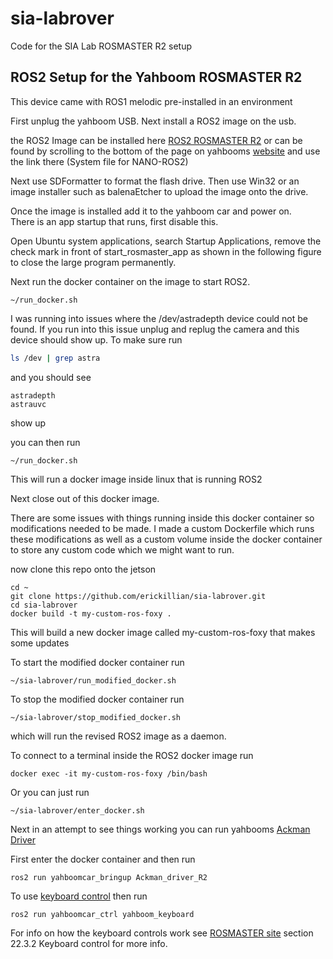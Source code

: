 # sia-labrover
Code for the SIA Lab ROSMASTER R2 setup

## ROS2 Setup for the Yahboom ROSMASTER R2

This device came with ROS1 melodic pre-installed in an environment

First unplug the yahboom USB.  Next install a ROS2 image on the usb.

the ROS2 Image can be installed here [ROS2 ROSMASTER R2](https://drive.google.com/drive/folders/1nyf-BhgrBftryZCUAIYJwh2Tsl45R1Ju?usp=drive_link)
 or can be found by scrolling to the bottom of the page on yahbooms [website](http://www.yahboom.net/study/ROSMASTER-R2) and use the link there (System file for NANO-ROS2)

Next use SDFormatter to format the flash drive.  Then use Win32 or an image installer such as balenaEtcher to upload the image onto the drive.

Once the image is installed add it to the yahboom car and power on.  
There is an app startup that runs, first disable this.  

Open Ubuntu system applications, search Startup Applications, remove the check mark in front of start_rosmaster_app as shown in the following figure to close the large program permanently.

Next run the docker container on the image to start ROS2.

```
~/run_docker.sh
```

I was running into issues where the /dev/astradepth device could not be found.  If you run into this issue unplug and replug the camera and this device should show up.  To make sure run 

```sh
ls /dev | grep astra
```

and you should see 

```
astradepth
astrauvc
```
show up

you can then run 

```
~/run_docker.sh
```


This will run a docker image inside linux that is running ROS2

Next close out of this docker image.

There are some issues with things running inside this docker container so modifications needed to be made.  I made a custom Dockerfile which runs these modifications as well as a custom volume inside the docker container to store any custom code which we might want to run.

now clone this repo onto the jetson

```
cd ~
git clone https://github.com/erickillian/sia-labrover.git
cd sia-labrover
docker build -t my-custom-ros-foxy .
```

This will build a new docker image called my-custom-ros-foxy that makes some updates

To start the modified docker container run
```
~/sia-labrover/run_modified_docker.sh
```

To stop the modified docker container run
```
~/sia-labrover/stop_modified_docker.sh
```

which will run the revised ROS2 image as a daemon.

To connect to a terminal inside the ROS2 docker image run 
```
docker exec -it my-custom-ros-foxy /bin/bash
```

Or you can just run 
```
~/sia-labrover/enter_docker.sh
```

Next in an attempt to see things working you can run yahbooms [Ackman Driver](./yahboomcar_ros2_ws/yahboomcar_ws/src/yahboomcar_bringup/yahboomcar_bringup/Ackman_driver_R2.py) 


First enter the docker container and then run
```
ros2 run yahboomcar_bringup Ackman_driver_R2
```

To use [keyboard control](./yahboomcar_ros2_ws/yahboomcar_ws/src/yahboomcar_ctrl/yahboomcar_ctrl/yahboom_keyboard.py) then run 
```
ros2 run yahboomcar_ctrl yahboom_keyboard
```

For info on how the keyboard controls work see [ROSMASTER site](http://www.yahboom.net/study/ROSMASTER-R2) section 22.3.2 Keyboard control for more info.
